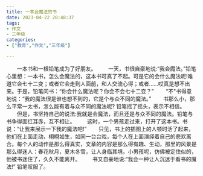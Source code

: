 ```yaml
---
title: 一本会魔法的书
date: 2023-04-22 20:48:37
tags:
- 作文
- 三年级
categories:
- ["教育","作文","三年级"]

---
```

&emsp;&emsp;一本书和一根铅笔成为了好朋友。
&emsp;&emsp;一天，书很自豪地说:“我会魔法。”铅笔心里想：一本书，怎么会魔法的，这本书可真了不起。可是它的会什么魔法呢!难道它会七十二变；或者它会走到人面前，和人交流心得；或者……哎真是想不出来。于是，铅笔问书：“你会什么魔法呢？你会不会七十二变？”
&emsp;&emsp;“不"书得意地说：“我的魔法很是谁也想不到的，它是个与众不同的魔法。”
&emsp;&emsp;书那么小，那么平常一太书，怎么能有着与众不同的魔法呢? 铅笔摇了摇头，表示不相信。
&emsp;&emsp;但是，书坚持自己的说法:我就是会魔法，而且还是与众不同的魔法。铅笔与书争得面红耳赤，互不相让。
&emsp;&emsp;这时，一个男孩走过来，打开了这本书。书说：“让我来展示一下我的魔法吧!”
&emsp;&emsp;只见，书上的插图上的人顿时活了起来，他们在上面走动，栩栩如生，如同一台台戏，每个人在上面演绎着自己的悲欢离合。每个人的动作是那么得真实，文章的内容是那么得有趣、生动，那里的风景是那么得迷人：春花秋月，夏木冬雪，让人身临其境。小男孩呢，仿佛被定住似的，他被书迷住了，久久不能离开。
&emsp;&emsp;书又自豪地说:“我会一种让人沉迷于看书的魔法!” 铅笔叹服了。